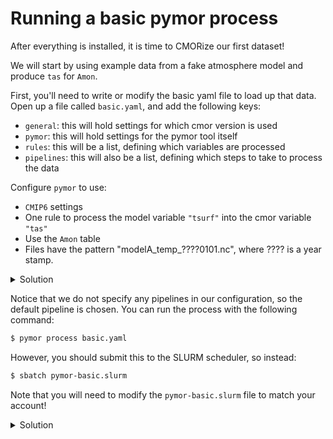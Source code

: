 Running a basic pymor process
=============================

After everything is installed, it is time to CMORize our first dataset!

We will start by using example data from a fake atmosphere model and produce `tas` for `Amon`.

First, you'll need to write or modify the basic yaml file to load up that data. Open up a file
called `basic.yaml`, and add the following keys:
* `general`: this will hold settings for which cmor version is used
* `pymor`: this will hold settings for the pymor tool itself
* `rules`: this will be a list, defining which variables are processed
* `pipelines`: this will also be a list, defining which steps to take to process the data

Configure `pymor` to use:
* `CMIP6` settings
* One rule to process the model variable `"tsurf"` into the cmor variable `"tas"`
* Use the `Amon` table
* Files have the pattern "modelA_temp_????0101.nc", where ???? is a year stamp.

<details>
  <summary>Solution</summary>

  Here is how the yaml file could look like:

  ```yaml
  general:
    cmor_version: CMIP6
    CMIP_Tables_Dir: /work/ab0995/a270243/pymor_workshop/cmip6-cmor-tables/Tables/
    CV_Dir: /work/ab0995/a270243/pymor_workshop/cmip6-cmor-tables/CMIP6_CVs/
  pymor:
    warn_on_no_rule: False
    # dask_cluster: local
    # dask_cluster_scaling_mode: fixed
    # fixed_jobs: 1

  rules:
    - name: "linear trend example"
      cmor_variable: tas 
      experiment_id: "piControl"
      grid_label: "gn"
      model_component: "atmos"
      model_variable: tsurf
      output_directory: "."
      source_id: AWI-CM-1-1-HR
      table_name: "Amon"
      variant_label: "r1i1p1f1"
      inputs:
        - pattern: "modelA_temp_....0101.nc"
          path: "/work/ab0995/a270243/pymor_workshop/exercises/data"
  ```
</details>

Notice that we do not specify any pipelines in our configuration, so the default pipeline
is chosen. You can run the process with the following command:

```bash
$ pymor process basic.yaml
```

However, you should submit this to the SLURM scheduler, so instead:
```bash
$ sbatch pymor-basic.slurm
```

Note that you will need to modify the `pymor-basic.slurm` file to match your account!

<details>
  <summary>Solution</summary>
  
  ```diff
    #!/bin/bash -e
    #SBATCH --job-name=pymorize-controller  # <<< This is the main job, it will launch subjobs if you have Dask enabled.
  - #SBATCH --account=                      # <<< Adapt this to your computing account!
  + #SBATCH --account=<YOUR_ACCOUNT>        # <<< Adapt this to your computing account!
    #SBATCH --partition=compute
    #SBATCH --nodes=1
    #SBATCH --time=00:30:00                 # <<< You may need more time, adapt as needed!
  + clause for conda activate ...

  - cd /work/ab0246/a270077/SciComp/Projects/pymor-workshop/exercises/basic/
  + cd <YOUR_FOLDER>
    which pymor
    time pymor process basic.yaml 
  ```
</details>
